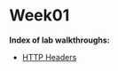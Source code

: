 # Week01
**Index of lab walkthroughs:**

* [HTTP Headers]

[HTTP Headers]: https://github.com/colton-gabertan/SecurityShepherdLabs/blob/HTTP-Headers/README.md
